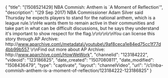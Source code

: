 {
    "title": "[1508521429] NBA Commish: Anthem is `A Moment of Reflection'",
    "description": "(29 Sep 2017) NBA Commissioner Adam Silver said Thursday he expects players to stand for the national anthem, which is a league rule.\r\nHe wants them to remain active in their communities and take part in what can be difficult discussions, but he says they understand it's important to show respect for the flag.\r\n\r\n\r\nYou can license this story through AP Archive: http:\/\/www.aparchive.com\/metadata\/youtube\/9af8ceca1e84ed75cc1f77d4bb99b557 \r\nFind out more about AP Archive: http:\/\/www.aparchive.com\/HowWeWork",
    "channelid": "123184222",
    "videoid": "123186825",
    "date_created": "1507080811",
    "date_modified": "1508436479",
    "type": "captivate",
    "layout": "channelVideo",
    "url": "\/c1\/nba-commish-anthem-is-a-moment-of-reflection\/123184222-123186825"
}